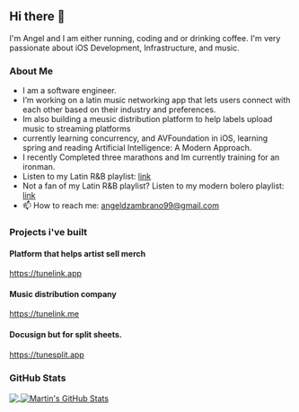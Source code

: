 ## Hi there 👋

 I'm Angel and I am either running, coding and or drinking coffee. I'm very passionate about iOS Development, Infrastructure, and music. 

### About Me 
- I am a software engineer.  
- I’m working on a latin music networking app that lets users connect with each other based on their industry and preferences.
- Im also building a meusic distribution platform to help labels upload music to streaming platforms 
- currently learning concurrency, and AVFoundation in iOS, learning spring and reading Artificial Intelligence: A Modern Approach.
- I recently Completed three marathons and Im currently training for an ironman. 
- Listen to my Latin R&B playlist: <a href="https://open.spotify.com/playlist/1uXII1uCQ1dW0Zo6lupxmh?si=708ae888e9fd4639">link</a>
- Not a fan of my Latin R&B playlist? Listen to my modern bolero playlist: <a href="https://open.spotify.com/playlist/1uXII1uCQ1dW0Zo6lupxmh?si=76e6331b86f644ef">link</a>
- 📫 How to reach me: angeldzambrano99@gmail.com 


### Projects i've built 

#### Platform that helps artist sell merch
https://tunelink.app

#### Music distribution company 
https://tunelink.me

#### Docusign but for split sheets. 
https://tunesplit.app


### GitHub Stats

<a href="https://github.com/angeldzzz23/angeldzzz23">
  <img align="center" src="https://github-readme-stats.vercel.app/api/top-langs/?username=angeldzzz23&hide=makefile,html,tex&title_color=ffffff&text_color=c9cacc&icon_color=2bbc8a&bg_color=1d1f21&langs_count=3" />
</a>



<a href="https://github.com/angeldzzz23/angeldzzz23">
  <img align="center" src="https://github-readme-stats.vercel.app/api?username=angeldzzz23&show_icons=true&line_height=27&count_private=true&title_color=ffffff&text_color=c9cacc&icon_color=2bbc8a&bg_color=1d1f21" alt="Martin's GitHub Stats" />
</a>

